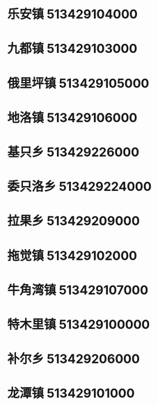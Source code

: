# 乐安镇 513429104000
# 九都镇 513429103000
# 俄里坪镇 513429105000
# 地洛镇 513429106000
# 基只乡 513429226000
# 委只洛乡 513429224000
# 拉果乡 513429209000
# 拖觉镇 513429102000
# 牛角湾镇 513429107000
# 特木里镇 513429100000
# 补尔乡 513429206000
# 龙潭镇 513429101000
